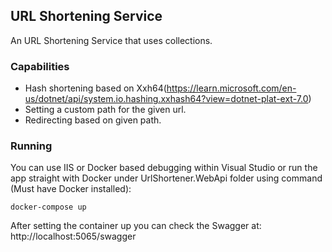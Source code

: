﻿## URL Shortening Service
An URL Shortening Service that uses collections.

### Capabilities
* Hash shortening based on Xxh64(https://learn.microsoft.com/en-us/dotnet/api/system.io.hashing.xxhash64?view=dotnet-plat-ext-7.0)
* Setting a custom path for the given url.
* Redirecting based on given path.

### Running
You can use IIS or Docker based debugging within Visual Studio or run the app straight with Docker under UrlShortener.WebApi folder using command (Must have Docker installed):
```
docker-compose up
```
After setting the container up you can check the Swagger at: http://localhost:5065/swagger
